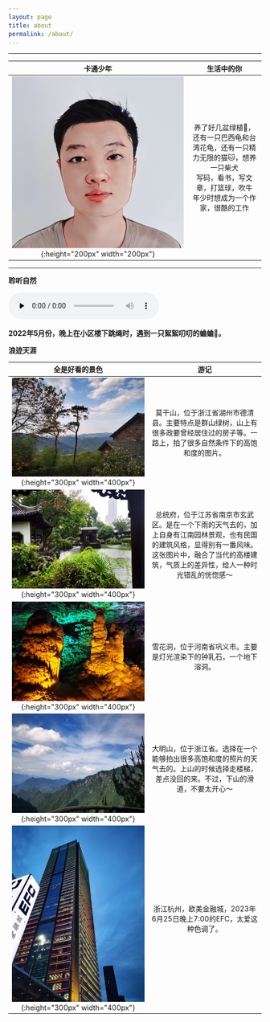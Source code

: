 ```yaml
---
layout: page
title: about
permalink: /about/
---
```


---

卡通少年|生活中的你
:-------------------------:|:-------------------------:
![me](https://github.com/zhpmatrix/zhpmatrix.github.io/raw/master/images/me.png){:height="200px" width="200px"}  |养了好几盆绿植🌳，还有一只巴西龟和台湾花龟，还有一只精力无限的猫🐱，想养一只柴犬<br>写码，看书，写文章，打篮球，吹牛<br>年少时想成为一个作家，很酷的工作

---

**聆听自然**

<audio id="audio" controls="" preload="none">
      <source id="mp3" src="https://github.com/zhpmatrix/zhpmatrix.github.io/raw/master/images/20220502_%E8%9B%90%E8%9B%90.m4a">
</audio>

**2022年5月份，晚上在小区楼下跳绳时，遇到一只絮絮叨叨的蛐蛐🦗。**

**浪迹天涯**

全是好看的景色|游记
:-------------------------:|:-------------------------:
![PIC_01](https://github.com/zhpmatrix/zhpmatrix.github.io/raw/master/images/WechatIMG6103.jpeg){:height="300px" width="400px"}  |莫干山，位于浙江省湖州市德清县。主要特点是群山绿树，山上有很多政要曾经居住过的房子等。一路上，拍了很多自然条件下的高饱和度的图片。
![PIC_02](https://github.com/zhpmatrix/zhpmatrix.github.io/raw/master/images/WechatIMG102.jpeg){:height="300px" width="400px"}  |总统府，位于江苏省南京市玄武区。是在一个下雨的天气去的，加上自身有江南园林景观，也有民国的建筑风格，显得别有一番风味。这张图片中，融合了当代的高楼建筑，气质上的差异性，给人一种时光错乱的恍惚感～
![PIC_03](https://github.com/zhpmatrix/zhpmatrix.github.io/raw/master/images/WechatIMG103.jpeg){:height="300px" width="400px"}  |雪花洞，位于河南省巩义市。主要是灯光渲染下的钟乳石，一个地下溶洞。
![PIC_04](https://github.com/zhpmatrix/zhpmatrix.github.io/raw/master/images/WechatIMG104.jpeg){:height="300px" width="400px"}  |大明山，位于浙江省。选择在一个能够拍出很多高饱和度的照片的天气去的。上山的时候选择走楼梯，差点没回的来。不过，下山的滑道，不要太开心～
![EFC](https://github.com/zhpmatrix/zhpmatrix.github.io/raw/master/images/efc.jpeg){:height="300px" width="400px"}|浙江杭州，欧美金融城，2023年6月25日晚上7:00的EFC，太爱这种色调了。



